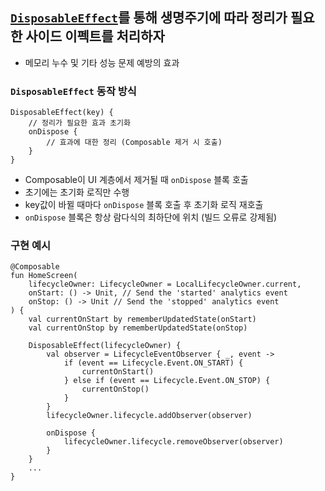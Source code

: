 ## [`DisposableEffect`](https://developer.android.com/develop/ui/compose/side-effects)를 통해 생명주기에 따라 정리가 필요한 사이드 이펙트를 처리하자
- 메모리 누수 및 기타 성능 문제 예방의 효과
### `DisposableEffect` 동작 방식
```
DisposableEffect(key) {
    // 정리가 필요한 효과 초기화
    onDispose {
        // 효과에 대한 정리 (Composable 제거 시 호출)
    }
}
```
- Composable이 UI 계층에서 제거될 때 `onDispose` 블록 호출
- 초기에는 초기화 로직만 수행
- key값이 바뀔 때마다 `onDispose` 블록 호출 후 초기화 로직 재호출
- `onDispose` 블록은 항상 람다식의 최하단에 위치 (빌드 오류로 강제됨)
### 구현 예시
```
@Composable
fun HomeScreen(
    lifecycleOwner: LifecycleOwner = LocalLifecycleOwner.current,
    onStart: () -> Unit, // Send the 'started' analytics event
    onStop: () -> Unit // Send the 'stopped' analytics event
) {
    val currentOnStart by rememberUpdatedState(onStart)
    val currentOnStop by rememberUpdatedState(onStop)

    DisposableEffect(lifecycleOwner) {
        val observer = LifecycleEventObserver { _, event ->
            if (event == Lifecycle.Event.ON_START) {
                currentOnStart()
            } else if (event == Lifecycle.Event.ON_STOP) {
                currentOnStop()
            }
        }
        lifecycleOwner.lifecycle.addObserver(observer)

        onDispose {
            lifecycleOwner.lifecycle.removeObserver(observer)
        }
    }
    ...
}
```
